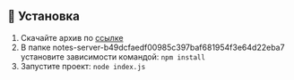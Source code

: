 ## :pushpin: Установка

1. Скачайте архив по [ссылке](https://github.com/zsaveleva/notes-server/tree/b49dcfaedf00985c397baf681954f3e64d22eba7)
2. В папке notes-server-b49dcfaedf00985c397baf681954f3e64d22eba7 установите зависимости командой: `npm install`
3. Запустите проект: `node index.js`

